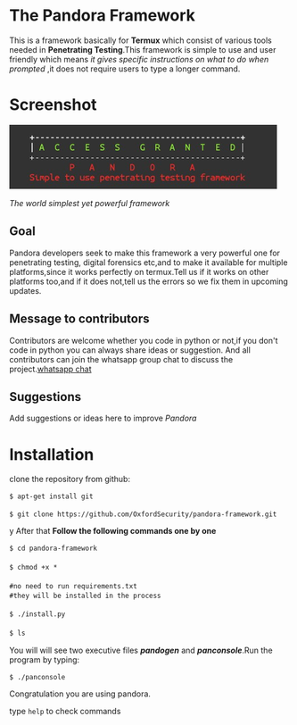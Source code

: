 # The Pandora Framework

This is a framework basically for **Termux** which consist of various tools needed in **Penetrating Testing**.This framework is simple to use and user friendly which means *it gives specific instructions on what to do when prompted* ,it does not require users to type a longer command.
# Screenshot
 ![Screenshot](screenshot.png)

 _The world simplest yet powerful framework_

## Goal
Pandora developers seek to make this framework a very powerful one for penetrating testing, digital forensics etc,and to make it available for multiple platforms,since it  works perfectly on termux.Tell us if it works on other platforms too,and if it does not,tell us the errors so we fix them in upcoming updates.

## Message to contributors
Contributors are welcome whether you code in python or not,if you don't code in python you can always share ideas or suggestion.
And all contributors can join the whatsapp group chat to discuss the project.[whatsapp chat](https://chat.whatsapp.com/HseBYZRyFKR4or9cAg2zC8)

## Suggestions
Add suggestions or ideas here to improve *Pandora*



# Installation

clone the repository from github:

```
$ apt-get install git

$ git clone https://github.com/OxfordSecurity/pandora-framework.git
```
y
After that **Follow the following commands one by one**
```y
$ cd pandora-framework

$ chmod +x *

#no need to run requirements.txt
#they will be installed in the process

$ ./install.py

$ ls
```
You will will see two executive files **_pandogen_** and **_panconsole_**.Run the program by typing:
```
$ ./panconsole

```
Congratulation you are using pandora.

type `help` to check commands
